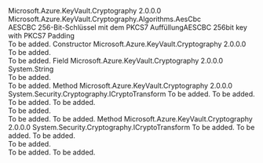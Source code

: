 <Type Name="Aes256Cbc" FullName="Microsoft.Azure.KeyVault.Cryptography.Algorithms.Aes256Cbc">
  <TypeSignature Language="C#" Value="public class Aes256Cbc : Microsoft.Azure.KeyVault.Cryptography.Algorithms.AesCbc" />
  <TypeSignature Language="ILAsm" Value=".class public auto ansi beforefieldinit Aes256Cbc extends Microsoft.Azure.KeyVault.Cryptography.Algorithms.AesCbc" />
  <TypeSignature Language="DocId" Value="T:Microsoft.Azure.KeyVault.Cryptography.Algorithms.Aes256Cbc" />
  <TypeSignature Language="VB.NET" Value="Public Class Aes256Cbc&#xA;Inherits AesCbc" />
  <TypeSignature Language="F#" Value="type Aes256Cbc = class&#xA;    inherit AesCbc" />
  <AssemblyInfo>
    <AssemblyName>Microsoft.Azure.KeyVault.Cryptography</AssemblyName>
    <AssemblyVersion>2.0.0.0</AssemblyVersion>
  </AssemblyInfo>
  <Base>
    <BaseTypeName>Microsoft.Azure.KeyVault.Cryptography.Algorithms.AesCbc</BaseTypeName>
  </Base>
  <Interfaces />
  <Docs>
    <summary>
            <span data-ttu-id="6838a-101">AESCBC 256-Bit-Schlüssel mit dem PKCS7 Auffüllung</span><span class="sxs-lookup"><span data-stu-id="6838a-101">AESCBC 256bit key with PKCS7 Padding</span></span>
            </summary>
    <remarks>To be added.</remarks>
  </Docs>
  <Members>
    <Member MemberName=".ctor">
      <MemberSignature Language="C#" Value="public Aes256Cbc ();" />
      <MemberSignature Language="ILAsm" Value=".method public hidebysig specialname rtspecialname instance void .ctor() cil managed" />
      <MemberSignature Language="DocId" Value="M:Microsoft.Azure.KeyVault.Cryptography.Algorithms.Aes256Cbc.#ctor" />
      <MemberSignature Language="VB.NET" Value="Public Sub New ()" />
      <MemberType>Constructor</MemberType>
      <AssemblyInfo>
        <AssemblyName>Microsoft.Azure.KeyVault.Cryptography</AssemblyName>
        <AssemblyVersion>2.0.0.0</AssemblyVersion>
      </AssemblyInfo>
      <Parameters />
      <Docs>
        <summary>To be added.</summary>
        <remarks>To be added.</remarks>
      </Docs>
    </Member>
    <Member MemberName="AlgorithmName">
      <MemberSignature Language="C#" Value="public const string AlgorithmName;" />
      <MemberSignature Language="ILAsm" Value=".field public static literal string AlgorithmName" />
      <MemberSignature Language="DocId" Value="F:Microsoft.Azure.KeyVault.Cryptography.Algorithms.Aes256Cbc.AlgorithmName" />
      <MemberSignature Language="VB.NET" Value="Public Const AlgorithmName As String " />
      <MemberSignature Language="F#" Value="val mutable AlgorithmName : string" Usage="Microsoft.Azure.KeyVault.Cryptography.Algorithms.Aes256Cbc.AlgorithmName" />
      <MemberType>Field</MemberType>
      <AssemblyInfo>
        <AssemblyName>Microsoft.Azure.KeyVault.Cryptography</AssemblyName>
        <AssemblyVersion>2.0.0.0</AssemblyVersion>
      </AssemblyInfo>
      <ReturnValue>
        <ReturnType>System.String</ReturnType>
      </ReturnValue>
      <Docs>
        <summary>To be added.</summary>
        <remarks>To be added.</remarks>
      </Docs>
    </Member>
    <Member MemberName="CreateDecryptor">
      <MemberSignature Language="C#" Value="public override System.Security.Cryptography.ICryptoTransform CreateDecryptor (byte[] key, byte[] iv, byte[] authenticationData, byte[] authenticationTag);" />
      <MemberSignature Language="ILAsm" Value=".method public hidebysig virtual instance class System.Security.Cryptography.ICryptoTransform CreateDecryptor(unsigned int8[] key, unsigned int8[] iv, unsigned int8[] authenticationData, unsigned int8[] authenticationTag) cil managed" />
      <MemberSignature Language="DocId" Value="M:Microsoft.Azure.KeyVault.Cryptography.Algorithms.Aes256Cbc.CreateDecryptor(System.Byte[],System.Byte[],System.Byte[],System.Byte[])" />
      <MemberSignature Language="VB.NET" Value="Public Overrides Function CreateDecryptor (key As Byte(), iv As Byte(), authenticationData As Byte(), authenticationTag As Byte()) As ICryptoTransform" />
      <MemberSignature Language="F#" Value="override this.CreateDecryptor : byte[] * byte[] * byte[] * byte[] -&gt; System.Security.Cryptography.ICryptoTransform" Usage="aes256Cbc.CreateDecryptor (key, iv, authenticationData, authenticationTag)" />
      <MemberType>Method</MemberType>
      <AssemblyInfo>
        <AssemblyName>Microsoft.Azure.KeyVault.Cryptography</AssemblyName>
        <AssemblyVersion>2.0.0.0</AssemblyVersion>
      </AssemblyInfo>
      <ReturnValue>
        <ReturnType>System.Security.Cryptography.ICryptoTransform</ReturnType>
      </ReturnValue>
      <Parameters>
        <Parameter Name="key" Type="System.Byte[]" />
        <Parameter Name="iv" Type="System.Byte[]" />
        <Parameter Name="authenticationData" Type="System.Byte[]" />
        <Parameter Name="authenticationTag" Type="System.Byte[]" />
      </Parameters>
      <Docs>
        <param name="key">To be added.</param>
        <param name="iv">To be added.</param>
        <param name="authenticationData">To be added.</param>
        <param name="authenticationTag">To be added.</param>
        <summary>To be added.</summary>
        <returns>To be added.</returns>
        <remarks>To be added.</remarks>
      </Docs>
    </Member>
    <Member MemberName="CreateEncryptor">
      <MemberSignature Language="C#" Value="public override System.Security.Cryptography.ICryptoTransform CreateEncryptor (byte[] key, byte[] iv, byte[] authenticationData);" />
      <MemberSignature Language="ILAsm" Value=".method public hidebysig virtual instance class System.Security.Cryptography.ICryptoTransform CreateEncryptor(unsigned int8[] key, unsigned int8[] iv, unsigned int8[] authenticationData) cil managed" />
      <MemberSignature Language="DocId" Value="M:Microsoft.Azure.KeyVault.Cryptography.Algorithms.Aes256Cbc.CreateEncryptor(System.Byte[],System.Byte[],System.Byte[])" />
      <MemberSignature Language="VB.NET" Value="Public Overrides Function CreateEncryptor (key As Byte(), iv As Byte(), authenticationData As Byte()) As ICryptoTransform" />
      <MemberSignature Language="F#" Value="override this.CreateEncryptor : byte[] * byte[] * byte[] -&gt; System.Security.Cryptography.ICryptoTransform" Usage="aes256Cbc.CreateEncryptor (key, iv, authenticationData)" />
      <MemberType>Method</MemberType>
      <AssemblyInfo>
        <AssemblyName>Microsoft.Azure.KeyVault.Cryptography</AssemblyName>
        <AssemblyVersion>2.0.0.0</AssemblyVersion>
      </AssemblyInfo>
      <ReturnValue>
        <ReturnType>System.Security.Cryptography.ICryptoTransform</ReturnType>
      </ReturnValue>
      <Parameters>
        <Parameter Name="key" Type="System.Byte[]" />
        <Parameter Name="iv" Type="System.Byte[]" />
        <Parameter Name="authenticationData" Type="System.Byte[]" />
      </Parameters>
      <Docs>
        <param name="key">To be added.</param>
        <param name="iv">To be added.</param>
        <param name="authenticationData">To be added.</param>
        <summary>To be added.</summary>
        <returns>To be added.</returns>
        <remarks>To be added.</remarks>
      </Docs>
    </Member>
  </Members>
</Type>